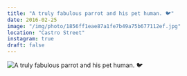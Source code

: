 ```yaml
---
title: "A truly fabulous parrot and his pet human. 🐦"
date: 2016-02-25
image: "/img/photo/1856ff1eae87a1fe7b49a75b677112ef.jpg"
location: "Castro Street"
instagram: true
draft: false
---
```


![A truly fabulous parrot and his pet human. 🐦](/img/photo/1856ff1eae87a1fe7b49a75b677112ef.jpg)

